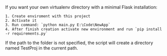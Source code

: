 If you want your own virtualenv directory with a minimal Flask installation: 

    1. Create enviroment with this project 
    2. Activate it
    3. Run command: `python main.py E:\Code\NewApp` 
    4. After finish creation activate new environment and run `pip install -r requirements.py`

If the path to the folder is not specified, the script will create a directory named TestProj in the current path. 